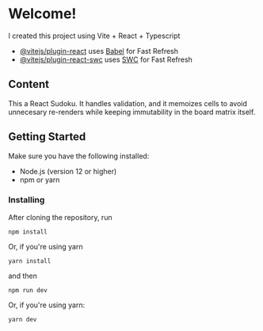 # Welcome!

I created this project using Vite + React + Typescript

- [@vitejs/plugin-react](https://github.com/vitejs/vite-plugin-react/blob/main/packages/plugin-react/README.md) uses [Babel](https://babeljs.io/) for Fast Refresh
- [@vitejs/plugin-react-swc](https://github.com/vitejs/vite-plugin-react-swc) uses [SWC](https://swc.rs/) for Fast Refresh

## Content

This a React Sudoku. It handles validation, and it memoizes cells to avoid unnecesary re-renders while keeping immutability in the board matrix itself.

## Getting Started

Make sure you have the following installed:

* Node.js (version 12 or higher)
* npm or yarn

### Installing

After cloning the repository, run

```npm install```

Or, if you're using yarn

```yarn install```


and then

```npm run dev```

Or, if you're using yarn:

```yarn dev```

